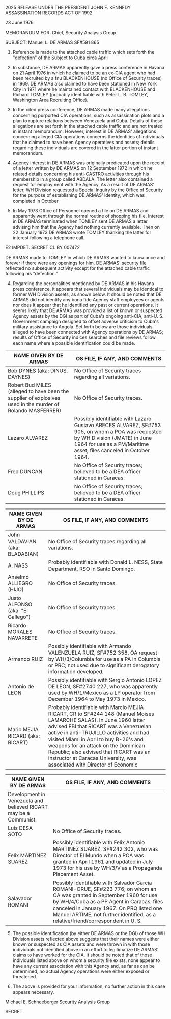 2025 RELEASE UNDER THE PRESIDENT JOHN F. KENNEDY ASSASSINATION RECORDS ACT OF 1992

23 June 1976

MEMORANDUM FOR: Chief, Security Analysis Group

SUBJECT: Manuel L. DE ARMAS
SF#591 865

1. Reference is made to the attached cable traffic which
sets forth the "defection" of the Subject to Cuba circa April
1976. In substance, DE ARMAS apparently gave a press conference
in Havana on 21 April 1976 in which he claimed to be an ex-CIA
agent who had been recruited by a fnu BLACKENHOUSE (no Office
of Security traces) in 1969. DE ARMAS also claimed to have been
stationed in New York City in 1971 where he maintained contact
with BLACKENHOUSE and Richard TOMLEY (probably identifiable
with Peter L. B. TOMLEY, Washington Area Recruiting Office).

2. In the cited press conference, DE ARMAS made many
allegations concerning purported CIA operations, such as
assassination plots and a plan to rupture relations between
Venezuela and Cuba. Details of these allegations are set
forth in the attached cable traffic and are not treated in
instant memorandum. However, interest in DE ARMAS' allegations
concerning alleged CIA operations concerns the identities of
individuals that he claimed to have been Agency operatives and
assets; details regarding these individuals are covered in the
latter portion of instant memorandum.

3. Agency interest in DE ARMAS was originally predicated
upon the receipt of a letter written by DE ARMAS on 12 September
1972 in which he related details concerning his anti-CASTRO
activities through his membership in a group called ABDALA.
The letter also contained a request for employment with the
Agency. As a result of DE ARMAS' letter, WH Division requested
a Special Inquiry by the Office of Security for the purpose of
establishing DE ARMAS' identity, which was completed in October
1972. In May 1973 Office of Personnel opened a file on DE ARMAS
and apparently went through the normal routine of shopping his
file. Interest in DE ARMAS terminated when TOMLEY sent DE ARMAS
a letter advising him that the Agency had nothing currently
available. Then on 22 January 1973 DE ARMAS wrote TOMLEY
thanking the latter for interest following a telephone call.

E2 IMPDET.
SECRET
CL BY 007472

DE ARMAS made to TOMLEY in which DE ARMAS wanted to know once
and forever if there were any openings for him. DE ARMAS'
security file reflected no subsequent activity except for the
attached cable traffic following his "defection."

4. Regarding the personalities mentioned by DE ARMAS
in his Havana press conference, it appears that several
individuals may be identical to former WH Division assets, as
shown below. It should be noted that DE ARMAS did not identify
any bona fide Agency staff employees or agents nor does it
appear that he identified any past or current operations. It
seems likely that DE ARMAS was provided a list of known or
suspected Agency assets by the DGI as part of Cuba's ongoing
anti-CIA, anti-U. S. Government campaign designed to offset
adverse criticism to Cuba's military assistance to Angola.
Set forth below are those individuals alleged to have been
connected with Agency operations by DE ARMAS; results of Office
of Security indices searches and file reviews follow each name
where a possible identification could be made.

NAME GIVEN BY DE ARMAS | OS FILE, IF ANY, AND COMMENTS
--- | ---
Bob DYNES (aka: DINUS, DAYNES) | No Office of Security traces regarding all variations.
Robert Bud MILES (alleged to have been the supplier of explosives used in the murder of Rolando MASFERRER) | No Office of Security traces.
Lazaro ALVAREZ | Possibly identifiable with Lazaro Gustavo ARECES ALVAREZ, SF#753 905, on whom a POA was requested by WH Division (JMATE) in June 1964 for use as a PM/Maritime asset; files canceled in October 1964.
Fred DUNCAN | No Office of Security traces; believed to be a DEA officer stationed in Caracas.
Doug PHILLIPS | No Office of Security traces; believed to be a DEA officer stationed in Caracas.

NAME GIVEN BY DE ARMAS | OS FILE, IF ANY, AND COMMENTS
--- | ---
John VALDAVIAN (aka: BLADABIAN) | No Office of Security traces regarding all variations.
A. NASS | Probably identifiable with Donald L. NESS, State Department, RSO in Santo Domingo.
Anselmo ALLIEGRO (HIJO) | No Office of Security traces.
Justo ALFONSO (aka: "El Gallego") | No Office of Security traces.
Ricardo MORALES NAVARRETE | No Office of Security traces.
Armando RUIZ | Possibly identifiable with Armando VALENZUELA RUIZ, SF#752 358. OA request by WH/3/Columbia for use as a PA in Columbia or PRC; not used due to significant derogatory information developed.
Antonio de LEON | Possibly identifiable with Sergio Antonio LOPEZ DE LEON, SF#2740 227, who was apparently used by WH/1/Mexico as a LP operator from December 1964 to May 1973 in Mexico.
Mario MEJIA RICARD (aka: RICART) | Probably identifiable with Marcio MEJIA RICART, CR to SF#244 148 (Manuel Moises LAMARCHE SALAS). In June 1960 latter advised FBI that RICART was a Venezuelan active in anti-TRUJILLO activities and had visited Miami in April to buy B-26's and weapons for an attack on the Dominican Republic; also advised that RICART was an instructor at Caracas University, was associated with Director of Economic

NAME GIVEN BY DE ARMAS | OS FILE, IF ANY, AND COMMENTS
--- | ---
 | Development in Venezuela and believed RICART may be a Communist.
Luis DESA SOTO | No Office of Security traces.
Felix MARTINEZ SUAREZ | Possibly identifiable with Felix Antonio MARTINEZ SUAREZ, SF#242 302, who was Director of El Mundo when a POA was granted in April 1961 and updated in July 1973 for his use by WH/3/V as a Propaganda Placement Asset.
Salavador ROMANI | Possibly identifiable with Salvador Garcia ROMANI-ORUE, SF#223 776; on whom an OA was granted in September 1960 for use by WH/4/Cuba as a PP Agent in Caracas; files canceled in January 1967. On PRQ listed one Manuel ARTIME, not further identified, as a relative/friend/correspondent in U. S.

5. The possible identification (by either DE ARMAS or the
DGI) of those WH Division assets reflected above suggests that
their names were either known or suspected as CIA assets and were
thrown in with those individuals not identified above in an
effort to legitimatize DE ARMAS' claims to have worked for the
CIA. It should be noted that of those individuals listed above
on whom a security file exists, none appear to have any current
association with this Agency and, as far as can be determined,
no actual Agency operations were either exposed or threatened.

6. The above is provided for your information; no further
action in this case appears necessary.

Michael E. Schneeberger
Security Analysis Group

SECRET

